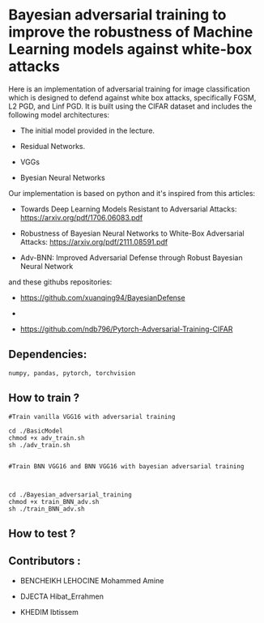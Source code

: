 # Bayesian adversarial training to improve the robustness of Machine Learning models against white-box attacks
Here is an implementation of adversarial training for image classification which is designed to defend against white box attacks, specifically FGSM, L2 PGD, and Linf PGD. It is built using the CIFAR dataset and includes the following model architectures:

- The initial model provided in the lecture.

- Residual Networks.

- VGGs

- Byesian Neural Networks

Our implementation is based on python and it's inspired from this articles:

- Towards Deep Learning Models Resistant to Adversarial Attacks: https://arxiv.org/pdf/1706.06083.pdf

- Robustness of Bayesian Neural Networks to White-Box Adversarial Attacks: https://arxiv.org/pdf/2111.08591.pdf

- Adv-BNN: Improved Adversarial Defense through Robust Bayesian Neural Network 


and these githubs repositories: 

- https://github.com/xuanqing94/BayesianDefense

- 

- https://github.com/ndb796/Pytorch-Adversarial-Training-CIFAR


## Dependencies:
 ````
 numpy, pandas, pytorch, torchvision
 ```` 
 
## How to train ?
	#Train vanilla VGG16 with adversarial training 

 	cd ./BasicModel 
 	chmod +x adv_train.sh 
	sh ./adv_train.sh
	

	#Train BNN VGG16 and BNN VGG16 with bayesian adversarial training
	

 	
 	cd ./Bayesian_adversarial_training 
 	chmod +x train_BNN_adv.sh 
	sh ./train_BNN_adv.sh
	

## How to test ?

## Contributors :

  - BENCHEIKH LEHOCINE Mohammed Amine
  
  - DJECTA Hibat_Errahmen
  
  - KHEDIM Ibtissem
  
